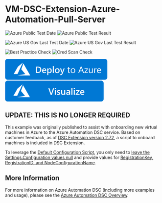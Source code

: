 # VM-DSC-Extension-Azure-Automation-Pull-Server

![Azure Public Test Date](https://azurequickstartsservice.blob.core.windows.net/badges/dsc-extension-azure-automation-pullserver/PublicLastTestDate.svg)
![Azure Public Test Result](https://azurequickstartsservice.blob.core.windows.net/badges/dsc-extension-azure-automation-pullserver/PublicDeployment.svg)

![Azure US Gov Last Test Date](https://azurequickstartsservice.blob.core.windows.net/badges/dsc-extension-azure-automation-pullserver/FairfaxLastTestDate.svg)
![Azure US Gov Last Test Result](https://azurequickstartsservice.blob.core.windows.net/badges/dsc-extension-azure-automation-pullserver/FairfaxDeployment.svg)

![Best Practice Check](https://azurequickstartsservice.blob.core.windows.net/badges/dsc-extension-azure-automation-pullserver/BestPracticeResult.svg)
![Cred Scan Check](https://azurequickstartsservice.blob.core.windows.net/badges/dsc-extension-azure-automation-pullserver/CredScanResult.svg)

[![Deploy To Azure](https://raw.githubusercontent.com/Azure/azure-quickstart-templates/master/1-CONTRIBUTION-GUIDE/images/deploytoazure.svg?sanitize=true)](https://portal.azure.com/#create/Microsoft.Template/uri/https%3A%2F%2Fraw.githubusercontent.com%2FAzure%2Fazure-quickstart-templates%2Fmaster%2Fdsc-extension-azure-automation-pullserver%2Fazuredeploy.json)  [![Visualize](https://raw.githubusercontent.com/Azure/azure-quickstart-templates/master/1-CONTRIBUTION-GUIDE/images/visualizebutton.svg?sanitize=true)](http://armviz.io/#/?load=https%3A%2F%2Fraw.githubusercontent.com%2FAzure%2Fazure-quickstart-templates%2Fmaster%2Fdsc-extension-azure-automation-pullserver%2Fazuredeploy.json)

## UPDATE: THIS IS NO LONGER REQUIRED

This example was originally published
to assist with onboarding new virtual machines in Azure
to the Azure Automation DSC service.
Based on customer feedback,
as of
[DSC Extension version 2.72](https://blogs.msdn.microsoft.com/powershell/2014/11/20/release-history-for-the-azure-dsc-extension/),
a script to onboard machines is included in DSC Extension.

To leverage the
[Default Configuration Script](https://docs.microsoft.com/en-us/azure/virtual-machines/windows/extensions-dsc-overview),
you only need to
[leave the Settings.Configuration values null](https://docs.microsoft.com/en-us/azure/virtual-machines/windows/extensions-dsc-template#details)
and provide values for
[RegistrationKey, RegistrationID, and NodeConfigurationName](https://docs.microsoft.com/en-us/azure/virtual-machines/windows/extensions-dsc-template#default-configuration-script).

## More Information

For more information on Azure Automation DSC (including more examples and usage), please see the
[Azure Automation DSC Overview](http://aka.ms/DSCLearnMore).


